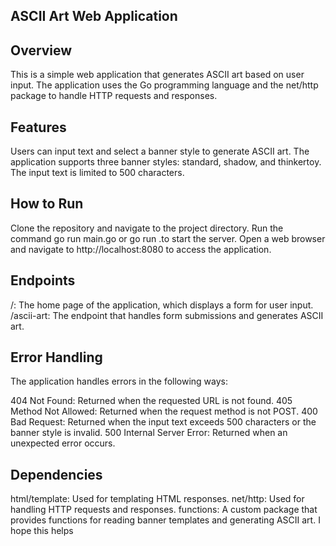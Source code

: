 ## ASCII Art Web Application
## Overview
This is a simple web application that generates ASCII art based on user input. The application uses the Go programming language and the net/http package to handle HTTP requests and responses.

## Features
Users can input text and select a banner style to generate ASCII art.
The application supports three banner styles: standard, shadow, and thinkertoy.
The input text is limited to 500 characters.
## How to Run
Clone the repository and navigate to the project directory.
Run the command go run main.go  or go run .to start the server.
Open a web browser and navigate to http://localhost:8080 to access the application.
## Endpoints
/: The home page of the application, which displays a form for user input.
/ascii-art: The endpoint that handles form submissions and generates ASCII art.
## Error Handling
The application handles errors in the following ways:

404 Not Found: Returned when the requested URL is not found.
405 Method Not Allowed: Returned when the request method is not POST.
400 Bad Request: Returned when the input text exceeds 500 characters or the banner style is invalid.
500 Internal Server Error: Returned when an unexpected error occurs.
## Dependencies
html/template: Used for templating HTML responses.
net/http: Used for handling HTTP requests and responses.
functions: A custom package that provides functions for reading banner templates and generating ASCII art.
I hope this helps



